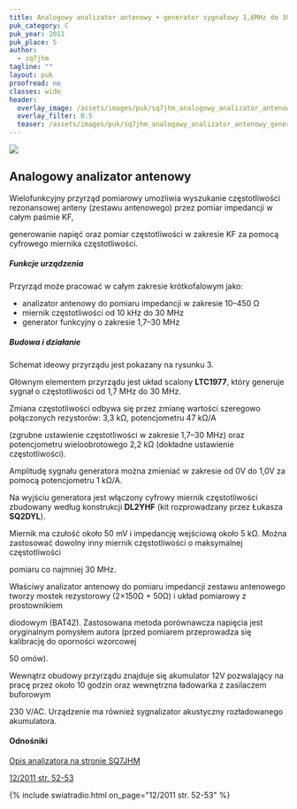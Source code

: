 ```yaml
---
title: Analogowy analizator antenowy + generator sygnałowy 1,6MHz do 30MHz + miernik częstotliwości
puk_category: C
puk_year: 2011
puk_place: 5
author: 
  - sq7jhm
tagline: ""
layout: puk
proofread: no
classes: wide
header:
  overlay_image: /assets/images/puk/sq7jhm_analogowy_analizator_antenowy_generator_sygnałowy_1_6mhz_do_30mhz_miernik_częstotliwości.jpg
  overlay_filter: 0.5
  teaser: /assets/images/puk/sq7jhm_analogowy_analizator_antenowy_generator_sygnałowy_1_6mhz_do_30mhz_miernik_częstotliwości.jpg
---
```






 



![](assets/data/img/projects/2011-5-0.jpg) 



Analogowy analizator antenowy
-----------------------------





 Wielofunkcyjny przyrząd pomiarowy umożliwia wyszukanie częstotliwości rezonansowej anteny (zestawu antenowego) przez pomiar impedancji w całym paśmie KF,

 generowanie napięć oraz pomiar częstotliwości w zakresie KF za pomocą cyfrowego miernika częstotliwości.




##### Funkcje urządzenia




Przyrząd może pracować w całym zakresie krótkofalowym jako:


* analizator antenowy do pomiaru impedancji w zakresie 10–450 Ω
* miernik częstotliwości od 10 kHz do 30 MHz
* generator funkcyjny o zakresie 1,7–30 MHz





##### Budowa i działanie




Schemat ideowy przyrządu jest pokazany na rysunku 3.






Głównym elementem przyrządu jest układ scalony **LTC1977**, który generuje sygnał o częstotliwości od 1,7 MHz do 30 MHz.

Zmiana częstotliwości odbywa się przez zmianę wartości szeregowo połączonych rezystorów: 3,3 kΩ, potencjometru 47 kΩ/A

(zgrubne ustawienie częstotliwości w zakresie 1,7–30 MHz) oraz potencjometru wieloobrotowego 2,2 kΩ (dokładne ustawienie częstotliwości).

Amplitudę sygnału generatora można zmieniać w zakresie od 0V do 1,0V za pomocą potencjometru 1 kΩ/A.






Na wyjściu generatora jest włączony cyfrowy miernik częstotliwości zbudowany według konstrukcji **DL2YHF** (kit rozprowadzany przez Łukasza **SQ2DYL**).

Miernik ma czułość około 50 mV i impedancję wejściową około 5 kΩ. Można zastosować dowolny inny miernik częstotliwości o maksymalnej częstotliwości

pomiaru co najmniej 30 MHz.






Właściwy analizator antenowy do pomiaru impedancji zestawu antenowego tworzy mostek rezystorowy (2×150Ω + 50Ω) i układ pomiarowy z prostownikiem

diodowym (BAT42). Zastosowana metoda porównawcza napięcia jest oryginalnym pomysłem autora (przed pomiarem przeprowadza się kalibrację do oporności wzorcowej

50 omów).




Wewnątrz obudowy przyrządu znajduje się akumulator 12V pozwalający na pracę przez około 10 godzin oraz wewnętrzna ładowarka z zasilaczem buforowym

230 V/AC. Urządzenie ma również sygnalizator akustyczny rozładowanego akumulatora.







#### Odnośniki

[Opis analizatora na stronie SQ7JHM](https://sq7jhm.pzk.pl/swrmeter.html)

 [12/2011 str. 52-53](http://www.swiatradio.com.pl/virtual/modules.php?name=Downloads&d_op=getit&lid=43)

{% include swiatradio.html on_page="12/2011 str. 52-53" %}